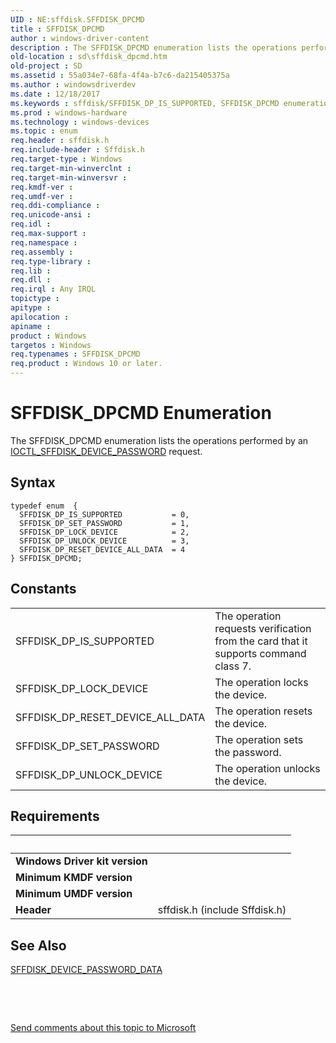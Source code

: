 ```yaml
---
UID : NE:sffdisk.SFFDISK_DPCMD
title : SFFDISK_DPCMD
author : windows-driver-content
description : The SFFDISK_DPCMD enumeration lists the operations performed by an IOCTL_SFFDISK_DEVICE_PASSWORD request.
old-location : sd\sffdisk_dpcmd.htm
old-project : SD
ms.assetid : 55a034e7-68fa-4f4a-b7c6-da215405375a
ms.author : windowsdriverdev
ms.date : 12/18/2017
ms.keywords : sffdisk/SFFDISK_DP_IS_SUPPORTED, SFFDISK_DPCMD enumeration [Buses], SFFDISK_DP_LOCK_DEVICE, SFFDISK_DP_SET_PASSWORD, sffdisk/SFFDISK_DPCMD, sffdisk/SFFDISK_DP_SET_PASSWORD, sffdisk/SFFDISK_DP_UNLOCK_DEVICE, SFFDISK_DP_RESET_DEVICE_ALL_DATA, SD.sffdisk_dpcmd, SFFDISK_DP_UNLOCK_DEVICE, sd-structs_794e7b1e-49e0-4385-ab34-235f00e1a7b2.xml, sffdisk/SFFDISK_DP_RESET_DEVICE_ALL_DATA, sffdisk/SFFDISK_DP_LOCK_DEVICE, SFFDISK_DP_IS_SUPPORTED, SFFDISK_DPCMD
ms.prod : windows-hardware
ms.technology : windows-devices
ms.topic : enum
req.header : sffdisk.h
req.include-header : Sffdisk.h
req.target-type : Windows
req.target-min-winverclnt : 
req.target-min-winversvr : 
req.kmdf-ver : 
req.umdf-ver : 
req.ddi-compliance : 
req.unicode-ansi : 
req.idl : 
req.max-support : 
req.namespace : 
req.assembly : 
req.type-library : 
req.lib : 
req.dll : 
req.irql : Any IRQL
topictype : 
apitype : 
apilocation : 
apiname : 
product : Windows
targetos : Windows
req.typenames : SFFDISK_DPCMD
req.product : Windows 10 or later.
---
```


# SFFDISK_DPCMD Enumeration
The SFFDISK_DPCMD enumeration lists the operations performed by an <a href="https://msdn.microsoft.com/library/windows/hardware/ff537273">IOCTL_SFFDISK_DEVICE_PASSWORD</a> request.

## Syntax
````
typedef enum  { 
  SFFDISK_DP_IS_SUPPORTED           = 0,
  SFFDISK_DP_SET_PASSWORD           = 1,
  SFFDISK_DP_LOCK_DEVICE            = 2,
  SFFDISK_DP_UNLOCK_DEVICE          = 3,
  SFFDISK_DP_RESET_DEVICE_ALL_DATA  = 4
} SFFDISK_DPCMD;
````

## Constants

<table>

<tr>
<td>SFFDISK_DP_IS_SUPPORTED</td>
<td>The operation requests verification from the card that it supports command class 7.</td>
</tr>

<tr>
<td>SFFDISK_DP_LOCK_DEVICE</td>
<td>The operation locks the device.</td>
</tr>

<tr>
<td>SFFDISK_DP_RESET_DEVICE_ALL_DATA</td>
<td>The operation resets the device.</td>
</tr>

<tr>
<td>SFFDISK_DP_SET_PASSWORD</td>
<td>The operation sets the password.</td>
</tr>

<tr>
<td>SFFDISK_DP_UNLOCK_DEVICE</td>
<td>The operation unlocks the device.</td>
</tr>
</table>


## Requirements
| &nbsp; | &nbsp; |
| ---- |:---- |
| **Windows Driver kit version** |  |
| **Minimum KMDF version** |  |
| **Minimum UMDF version** |  |
| **Header** | sffdisk.h (include Sffdisk.h) |

## See Also

<a href="https://msdn.microsoft.com/7ded516a-0369-4aa9-bb77-c17065b373fb">SFFDISK_DEVICE_PASSWORD_DATA</a>

 

 

<a href="mailto:wsddocfb@microsoft.com?subject=Documentation%20feedback [SD\buses]:%20SFFDISK_DPCMD enumeration%20 RELEASE:%20(12/18/2017)&amp;body=%0A%0APRIVACY STATEMENT%0A%0AWe use your feedback to improve the documentation. We don't use your email address for any other purpose, and we'll remove your email address from our system after the issue that you're reporting is fixed. While we're working to fix this issue, we might send you an email message to ask for more info. Later, we might also send you an email message to let you know that we've addressed your feedback.%0A%0AFor more info about Microsoft's privacy policy, see http://privacy.microsoft.com/en-us/default.aspx." title="Send comments about this topic to Microsoft">Send comments about this topic to Microsoft</a>